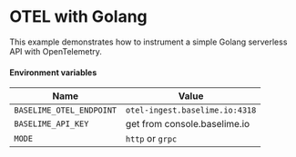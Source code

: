 # OTEL with Golang

This example demonstrates how to instrument a simple Golang serverless API with OpenTelemetry.

#### Environment variables

| Name                     | Value                          
|--------------------------|--------------------------------|
| `BASELIME_OTEL_ENDPOINT` | `otel-ingest.baselime.io:4318` |
| `BASELIME_API_KEY`       | get from console.baselime.io   |
| `MODE`                   | `http` or `grpc`               |              
